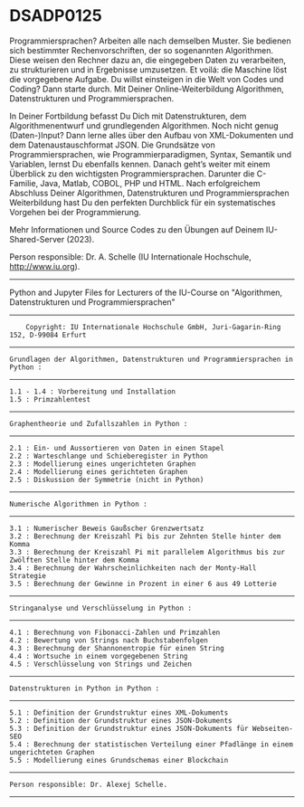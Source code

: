 # DSADP0125

Programmiersprachen? Arbeiten alle nach demselben Muster. Sie bedienen sich bestimmter Rechenvorschriften, der so sogenannten Algorithmen. Diese weisen den Rechner dazu an, die eingegeben Daten zu verarbeiten, zu strukturieren und in Ergebnisse umzusetzen. Et voilá: die Maschine löst die vorgegebene Aufgabe. Du willst einsteigen in die Welt von Codes und Coding? Dann starte durch. Mit Deiner Online-Weiterbildung Algorithmen, Datenstrukturen und Programmiersprachen.  

In Deiner Fortbildung befasst Du Dich mit Datenstrukturen, dem Algorithmenentwurf und grundlegenden Algorithmen. Noch nicht genug (Daten-)Input? Dann lerne alles über den Aufbau von XML-Dokumenten und dem Datenaustauschformat JSON. Die Grundsätze von Programmiersprachen, wie Programmierparadigmen, Syntax, Semantik und Variablen, lernst Du ebenfalls kennen. Danach geht’s weiter mit einem Überblick zu den wichtigsten Programmiersprachen. Darunter die C-Familie, Java, Matlab, COBOL, PHP und HTML. Nach erfolgreichem Abschluss Deiner Algorithmen, Datenstrukturen und Programmiersprachen Weiterbildung hast Du den perfekten Durchblick für ein systematisches Vorgehen bei der Programmierung. 

Mehr Informationen und Source Codes zu den Übungen auf Deinem IU-Shared-Server (2023).

Person responsible: Dr. A. Schelle (IU Internationale Hochschule, http://www.iu.org).


*********************************************************************************************************************

  Python and Jupyter Files for Lecturers of the IU-Course on "Algorithmen, Datenstrukturen und Programmiersprachen" 
	
*********************************************************************************************************************
										    	       	
		Copyright: IU Internationale Hochschule GmbH, Juri-Gagarin-Ring 152, D-99084 Erfurt	       		 
										    	       	
*********************************************************************************************************************

	Grundlagen der Algorithmen, Datenstrukturen und Programmiersprachen in Python :

*********************************************************************************************************************

	1.1 - 1.4 : Vorbereitung und Installation
  	1.5 : Primzahlentest

*********************************************************************************************************************

	Graphentheorie und Zufallszahlen in Python :

*********************************************************************************************************************

	2.1 : Ein- und Aussortieren von Daten in einen Stapel
	2.2 : Warteschlange und Schieberegister in Python
	2.3 : Modellierung eines ungerichteten Graphen 
	2.4 : Modellierung eines gerichteten Graphen 	
	2.5 : Diskussion der Symmetrie (nicht in Python)
 
*********************************************************************************************************************

	Numerische Algorithmen in Python :

*********************************************************************************************************************

	3.1 : Numerischer Beweis Gaußscher Grenzwertsatz        
	3.2 : Berechnung der Kreiszahl Pi bis zur Zehnten Stelle hinter dem Komma  
	3.3 : Berechnung der Kreiszahl Pi mit parallelem Algorithmus bis zur Zwölften Stelle hinter dem Komma        
	3.4 : Berechnung der Wahrscheinlichkeiten nach der Monty-Hall Strategie 
  	3.5 : Berechnung der Gewinne in Prozent in einer 6 aus 49 Lotterie 
 
*********************************************************************************************************************

	Stringanalyse und Verschlüsselung in Python :

*********************************************************************************************************************

	4.1 : Berechnung von Fibonacci-Zahlen und Primzahlen         
	4.2 : Bewertung von Strings nach Buchstabenfolgen 
	4.3 : Berechnung der Shannonentropie für einen String       
	4.4 : Wortsuche in einem vorgegebenen String
  	4.5 : Verschlüsselung von Strings und Zeichen

*********************************************************************************************************************

	Datenstrukturen in Python in Python :

*********************************************************************************************************************

	5.1 : Definition der Grundstruktur eines XML-Dokuments        
	5.2 : Definition der Grundstruktur eines JSON-Dokuments 
	5.3 : Definition der Grundstruktur eines JSON-Dokuments für Webseiten-SEO       
	5.4 : Berechnung der statistischen Verteilung einer Pfadlänge in einem ungerichteten Graphen
  	5.5 : Modellierung eines Grundschemas einer Blockchain 	

*********************************************************************************************************************

	Person responsible: Dr. Alexej Schelle.

*********************************************************************************************************************

